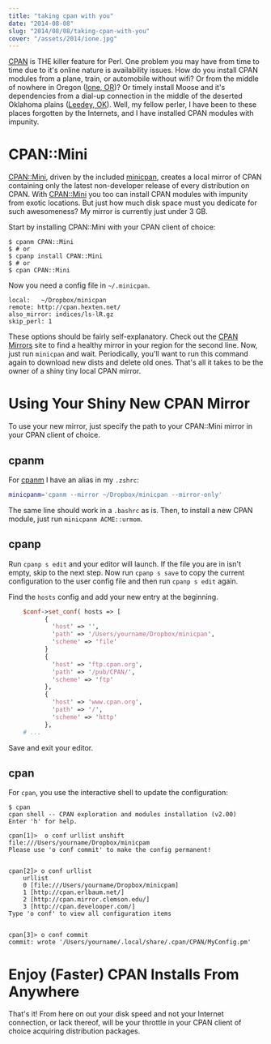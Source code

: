 ```yaml
---
title: "taking cpan with you"
date: "2014-08-08"
slug: "2014/08/08/taking-cpan-with-you"
cover: "/assets/2014/ione.jpg"
---
```


[CPAN](http://en.wikipedia.org/wiki/CPAN) is THE killer feature for Perl. One
problem you may have from time to time due to it's online nature is availability
issues.  How do you install CPAN modules from a plane, train, or automobile
without wifi? Or from the middle of nowhere in Oregon ([Ione, OR](http://en.wikipedia.org/wiki/Ione,_Oregon))? Or timely install Moose and
it's dependencies from a dial-up connection in the middle of the deserted
Oklahoma plains ([Leedey, OK](http://en.wikipedia.org/wiki/Leedey,_Oklahoma)).
Well, my fellow perler, I have been to these places forgotten by the Internets,
and I have installed CPAN modules with impunity.

CPAN::Mini
==========
[CPAN::Mini](https://metacpan.org/pod/CPAN::Mini), driven by the included
[minicpan](https://metacpan.org/pod/distribution/CPAN-Mini/bin/minicpan),
creates a local mirror of CPAN containing only the latest non-developer release
of every distribution on CPAN.  With [CPAN::Mini](https://metacpan.org/pod/CPAN::Mini) you
too can install CPAN modules with impunity from exotic locations.  But just how
much disk space must you dedicate for such awesomeness? My mirror is currently
just under 3 GB.

Start by installing CPAN::Mini with your CPAN client of choice:

```
$ cpanm CPAN::Mini
$ # or
$ cpanp install CPAN::Mini
$ # or
$ cpan CPAN::Mini

```

Now you need a config file in ```~/.minicpan```.

``` plain ~/.minicpanrc
local:   ~/Dropbox/minicpan
remote: http://cpan.hexten.net/
also_mirror: indices/ls-lR.gz
skip_perl: 1
```

These options should be fairly self-explanatory.  Check out the
[CPAN Mirrors](http://mirrors.cpan.org/) site to find a healthy mirror in your region
for the second line. Now, just run ```minicpan``` and wait.  Periodically,
you'll want to run this command again to download new dists and delete old ones.
That's all it takes to be the owner of a shiny tiny local CPAN mirror.

Using Your Shiny New CPAN Mirror
================================
To use your new mirror, just specify the path to your CPAN::Mini mirror in your
CPAN client of choice.

cpanm
----------
For [cpanm](https://metacpan.org/pod/distribution/App-cpanminus/bin/cpanm) I
have an alias in my ```.zshrc```:

``` sh
minicpanm='cpanm --mirror ~/Dropbox/minicpan --mirror-only'
```
The same line should work in a ```.bashrc``` as is. Then, to install a new CPAN
module, just run ```minicpanm ACME::urmom```.

cpanp
-----
Run ```cpanp s edit``` and your editor will launch.  If the file you are in
isn't empty, skip to the next step. Now run ```cpanp s save``` to copy the
current configuration to the user config file and then run ```cpanp s edit```
again.

Find the ```hosts``` config and add your new entry at the beginning.

``` perl
    $conf->set_conf( hosts => [
          {
            'host' => '',
            'path' => '/Users/yourname/Dropbox/minicpan',
            'scheme' => 'file'
          }
          {
            'host' => 'ftp.cpan.org',
            'path' => '/pub/CPAN/',
            'scheme' => 'ftp'
          },
          {
            'host' => 'www.cpan.org',
            'path' => '/',
            'scheme' => 'http'
          },
    # ...
```

Save and exit your editor.

cpan
----
For ```cpan```, you use the interactive shell to update the configuration:

``` plain
$ cpan
cpan shell -- CPAN exploration and modules installation (v2.00)
Enter 'h' for help.

cpan[1]>  o conf urllist unshift file:///Users/yourname/Dropbox/minicpam
Please use 'o conf commit' to make the config permanent!


cpan[2]> o conf urllist
    urllist
    0 [file:///Users/yourname/Dropbox/minicpam]
    1 [http://cpan.erlbaum.net/]
    2 [http://cpan.mirror.clemson.edu/]
    3 [http://cpan.develooper.com/]
Type 'o conf' to view all configuration items


cpan[3]> o conf commit
commit: wrote '/Users/yourname/.local/share/.cpan/CPAN/MyConfig.pm'

```

Enjoy (Faster) CPAN Installs From Anywhere
==========================================

That's it! From here on out your disk speed and not your Internet connection,
or lack thereof, will be your throttle in your CPAN client of choice acquiring
distribution packages.
